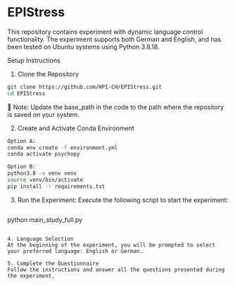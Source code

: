 # EPIStress

This repository contains experiment with dynamic language control functionality. The experiment supports both German and English, and has been tested on Ubuntu systems using Python 3.8.18.

Setup Instructions
1. Clone the Repository
```bash
git clone https://github.com/HPI-CH/EPIStress.git
cd EPIStress
```
📌 Note: Update the base_path in the code to the path where the repository is saved on your system.

2. Create and Activate Conda Environment
 ```bash
Option A:
conda env create -f environment.yml
conda activate psychopy
```

```bash
Option B:
python3.8 -m venv venv
source venv/bin/activate
pip install -r requirements.txt
```

3. Run the Experiment:
   Execute the following script to start the experiment:
   ```bash
python main_study_full.py
```

4. Language Selection
At the beginning of the experiment, you will be prompted to select your preferred language: English or German.

5. Complete the Questionnaire
Follow the instructions and answer all the questions presented during the experiment.










